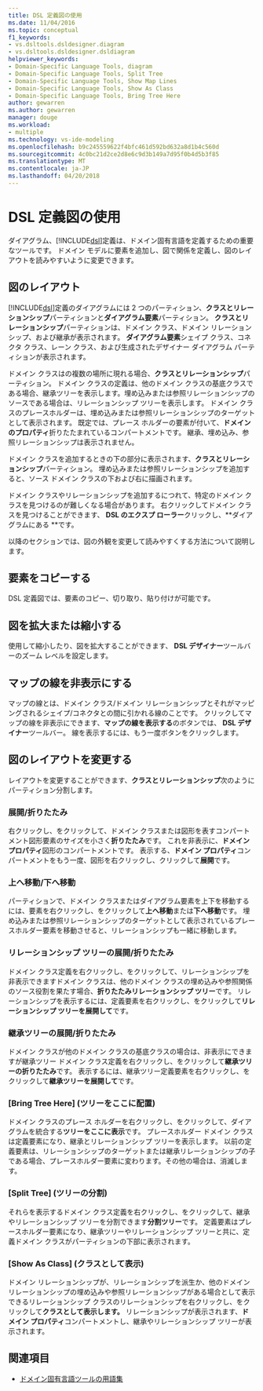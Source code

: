 ```yaml
---
title: DSL 定義図の使用
ms.date: 11/04/2016
ms.topic: conceptual
f1_keywords:
- vs.dsltools.dsldesigner.diagram
- vs.dsltools.dsldesigner.dsldiagram
helpviewer_keywords:
- Domain-Specific Language Tools, diagram
- Domain-Specific Language Tools, Split Tree
- Domain-Specific Language Tools, Show Map Lines
- Domain-Specific Language Tools, Show As Class
- Domain-Specific Language Tools, Bring Tree Here
author: gewarren
ms.author: gewarren
manager: douge
ms.workload:
- multiple
ms.technology: vs-ide-modeling
ms.openlocfilehash: b9c245559622f4bfc461d592bd632a8d1b4c560d
ms.sourcegitcommit: 4c0bc21d2ce2d8e6c9d3b149a7d95f0b4d5b3f85
ms.translationtype: MT
ms.contentlocale: ja-JP
ms.lasthandoff: 04/20/2018
---
```

# <a name="working-with-the-dsl-definition-diagram"></a>DSL 定義図の使用
ダイアグラム、[!INCLUDE[dsl](../modeling/includes/dsl_md.md)]定義は、ドメイン固有言語を定義するための重要なツールです。 ドメイン モデルに要素を追加し、図で関係を定義し、図のレイアウトを読みやすいように変更できます。

## <a name="the-layout-of-the-diagram"></a>図のレイアウト
 [!INCLUDE[dsl](../modeling/includes/dsl_md.md)]定義のダイアグラムには 2 つのパーティション、**クラスとリレーションシップ**パーティションと**ダイアグラム要素**パーティション。 **クラスとリレーションシップ**パーティションは、ドメイン クラス、ドメイン リレーションシップ、および継承が表示されます。 **ダイアグラム要素**シェイプ クラス、コネクタ クラス、レーン クラス、および生成されたデザイナー ダイアグラム パーティションが表示されます。

 ドメイン クラスはの複数の場所に現れる場合、**クラスとリレーションシップ**パーティション。 ドメイン クラスの定義は、他のドメイン クラスの基底クラスである場合、継承ツリーを表示します。埋め込みまたは参照リレーションシップのソースである場合は、リレーションシップ ツリーを表示します。 ドメイン クラスのプレースホルダーは、埋め込みまたは参照リレーションシップのターゲットとして表示されます。 既定では、プレース ホルダーの要素が付いて、**ドメインのプロパティ**折りたたまれているコンパートメントです。 継承、埋め込み、参照リレーションシップは表示されません。

 ドメイン クラスを追加するときの下の部分に表示されます、**クラスとリレーションシップ**パーティション。 埋め込みまたは参照リレーションシップを追加すると、ソース ドメイン クラスの下および右に描画されます。

 ドメイン クラスやリレーションシップを追加するにつれて、特定のドメイン クラスを見つけるのが難しくなる場合があります。 右クリックしてドメイン クラスを見つけることができます、 **DSL のエクスプ ローラー**クリックし、**ダイアグラムにある **です。

 以降のセクションでは、図の外観を変更して読みやすくする方法について説明します。

## <a name="copying-elements"></a>要素をコピーする
 DSL 定義図では、要素のコピー、切り取り、貼り付けが可能です。

## <a name="zooming-in-or-out-on-the-diagram"></a>図を拡大または縮小する
 使用して縮小したり、図を拡大することができます、 **DSL デザイナー**ツールバーのズーム レベルを設定します。

## <a name="hiding-map-lines"></a>マップの線を非表示にする
 マップの線とは、ドメイン クラス/ドメイン リレーションシップとそれがマッピングされるシェイプ/コネクタとの間に引かれる線のことです。 クリックしてマップの線を非表示にできます、**マップの線を表示する**のボタンでは、 **DSL デザイナー**ツールバー。 線を表示するには、もう一度ボタンをクリックします。

## <a name="changing-the-diagram-layout"></a>図のレイアウトを変更する
 レイアウトを変更することができます、**クラスとリレーションシップ**次のようにパーティション分割します。

### <a name="expandcollapse"></a>展開/折りたたみ
 右クリックし、をクリックして、ドメイン クラスまたは図形を表すコンパートメント図形要素のサイズを小さく**折りたたみ**です。 これを非表示に、**ドメイン プロパティ**図形のコンパートメントです。 表示する、**ドメイン プロパティ**コンパートメントをもう一度、図形を右クリックし、クリックして**展開**です。

### <a name="move-updown"></a>上へ移動/下へ移動
 パーティションで、ドメイン クラスまたはダイアグラム要素を上下を移動するには、要素を右クリックし、をクリックして**上へ移動**または**下へ移動**です。 埋め込みまたは参照リレーションシップのターゲットとして表示されているプレースホルダー要素を移動させると、リレーションシップも一緒に移動します。

### <a name="expandcollapse-relationships-tree"></a>リレーションシップ ツリーの展開/折りたたみ
 ドメイン クラス定義を右クリックし、をクリックして、リレーションシップを非表示できますドメイン クラスは、他のドメイン クラスの埋め込みや参照関係のソース役割を果たす場合、**折りたたみリレーションシップ ツリー**です。 リレーションシップを表示するには、定義要素を右クリックし、をクリックして**リレーションシップ ツリーを展開して**です。

### <a name="expandcollapse-inheritance-tree"></a>継承ツリーの展開/折りたたみ
 ドメイン クラスが他のドメイン クラスの基底クラスの場合は、非表示にできますが継承ツリー ドメイン クラス定義を右クリックし、をクリックして**継承ツリーの折りたたみ**です。 表示するには、継承ツリー定義要素を右クリックし、をクリックして**継承ツリーを展開して**です。

### <a name="bring-tree-here"></a>[Bring Tree Here] (ツリーをここに配置)
 ドメイン クラスのプレース ホルダーを右クリックし、をクリックして、ダイアグラムを統合する**ツリーをここに表示**です。 プレースホルダー ドメイン クラスは定義要素になり、継承とリレーションシップ ツリーを表示します。 以前の定義要素は、リレーションシップのターゲットまたは継承リレーションシップの子である場合、プレースホルダー要素に変わります。その他の場合は、消滅します。

### <a name="split-tree"></a>[Split Tree] (ツリーの分割)
 それらを表示するドメイン クラス定義を右クリックし、をクリックして、継承やリレーションシップ ツリーを分割できます**分割ツリー**です。 定義要素はプレースホルダー要素になり、継承ツリーやリレーションシップ ツリーと共に、定義ドメイン クラスがパーティションの下部に表示されます。

### <a name="show-as-class"></a>[Show As Class] (クラスとして表示)
 ドメイン リレーションシップが、リレーションシップを派生か、他のドメイン リレーションシップの埋め込みや参照リレーションシップがある場合として表示できるリレーションシップ クラスのリレーションシップを右クリックし、をクリックして**クラスとして表示します。** リレーションシップが表示されます、**ドメイン プロパティ**コンパートメントし、継承やリレーションシップ ツリーが表示されます。

## <a name="see-also"></a>関連項目

- [ドメイン固有言語ツールの用語集](http://msdn.microsoft.com/ca5e84cb-a315-465c-be24-76aa3df276aa)